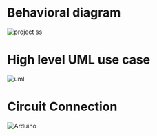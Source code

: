 # Behavioral diagram


![project ss](https://user-images.githubusercontent.com/98822676/156205676-f489eb76-8644-481e-906c-c63922a233a8.jpg)


# High level UML use case

![uml](https://user-images.githubusercontent.com/98822676/156802716-81473d87-aa45-45b0-8254-f6638a3b9a51.jpg)


# Circuit Connection

![Arduino](https://user-images.githubusercontent.com/98822676/157246950-d851dbac-fa0a-4f89-93fa-d277f166be9f.png)
